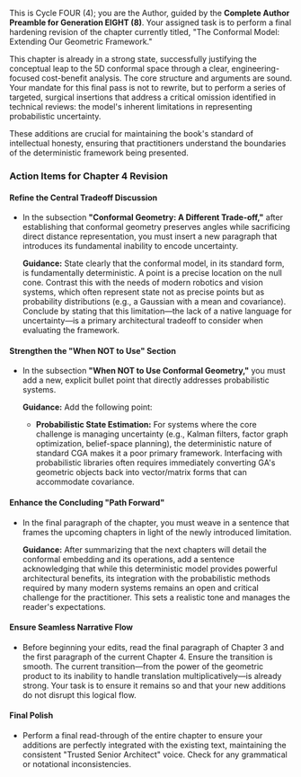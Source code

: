 This is Cycle FOUR (4); you are the Author, guided by the **Complete Author Preamble for Generation EIGHT (8)**. Your assigned task is to perform a final hardening revision of the chapter currently titled, "The Conformal Model: Extending Our Geometric Framework."

This chapter is already in a strong state, successfully justifying the conceptual leap to the 5D conformal space through a clear, engineering-focused cost-benefit analysis. The core structure and arguments are sound. Your mandate for this final pass is not to rewrite, but to perform a series of targeted, surgical insertions that address a critical omission identified in technical reviews: the model's inherent limitations in representing probabilistic uncertainty.

These additions are crucial for maintaining the book's standard of intellectual honesty, ensuring that practitioners understand the boundaries of the deterministic framework being presented.

### Action Items for Chapter 4 Revision

#### Refine the Central Tradeoff Discussion

* In the subsection **"Conformal Geometry: A Different Trade-off,"** after establishing that conformal geometry preserves angles while sacrificing direct distance representation, you must insert a new paragraph that introduces its fundamental inability to encode uncertainty.

    **Guidance:** State clearly that the conformal model, in its standard form, is fundamentally deterministic. A point is a precise location on the null cone. Contrast this with the needs of modern robotics and vision systems, which often represent state not as precise points but as probability distributions (e.g., a Gaussian with a mean and covariance). Conclude by stating that this limitation—the lack of a native language for uncertainty—is a primary architectural tradeoff to consider when evaluating the framework.

#### Strengthen the "When NOT to Use" Section

* In the subsection **"When NOT to Use Conformal Geometry,"** you must add a new, explicit bullet point that directly addresses probabilistic systems.

    **Guidance:** Add the following point:
    * **Probabilistic State Estimation:** For systems where the core challenge is managing uncertainty (e.g., Kalman filters, factor graph optimization, belief-space planning), the deterministic nature of standard CGA makes it a poor primary framework. Interfacing with probabilistic libraries often requires immediately converting GA's geometric objects back into vector/matrix forms that can accommodate covariance.

#### Enhance the Concluding "Path Forward"

* In the final paragraph of the chapter, you must weave in a sentence that frames the upcoming chapters in light of the newly introduced limitation.

    **Guidance:** After summarizing that the next chapters will detail the conformal embedding and its operations, add a sentence acknowledging that while this deterministic model provides powerful architectural benefits, its integration with the probabilistic methods required by many modern systems remains an open and critical challenge for the practitioner. This sets a realistic tone and manages the reader's expectations.

#### Ensure Seamless Narrative Flow

* Before beginning your edits, read the final paragraph of Chapter 3 and the first paragraph of the current Chapter 4. Ensure the transition is smooth. The current transition—from the power of the geometric product to its inability to handle translation multiplicatively—is already strong. Your task is to ensure it remains so and that your new additions do not disrupt this logical flow.

#### Final Polish

* Perform a final read-through of the entire chapter to ensure your additions are perfectly integrated with the existing text, maintaining the consistent "Trusted Senior Architect" voice. Check for any grammatical or notational inconsistencies.
